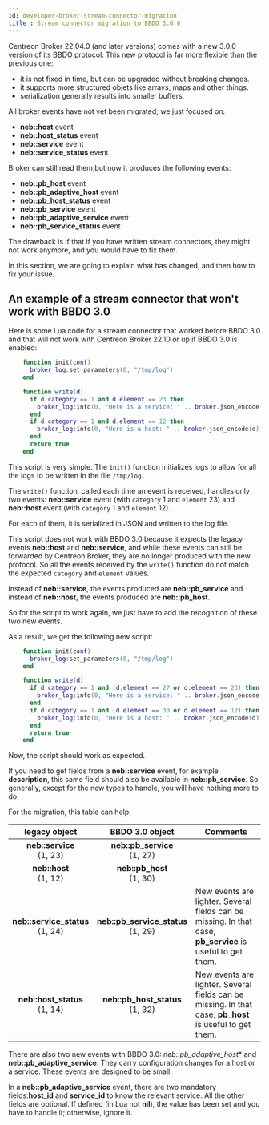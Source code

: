 ```yaml
---
id: developer-broker-stream-connector-migration
title : Stream connector migration to BBDO 3.0.0
---
```


Centreon Broker 22.04.0 (and later versions) comes with a new 3.0.0 version of its BBDO protocol.
This new protocol is far more flexible than the previous one:
* it is not fixed in time, but can be upgraded without breaking changes.
* it supports more structured objets like arrays, maps and other things.
* serialization generally results into smaller buffers.

All broker events have not yet been migrated; we just focused on:
* **neb::host** event
* **neb::host\_status** event
* **neb::service** event
* **neb::service\_status** event

Broker can still read them,but now it produces the following events:
* **neb::pb\_host** event
* **neb::pb\_adaptive\_host** event
* **neb::pb\_host\_status** event
* **neb::pb\_service** event
* **neb::pb\_adaptive\_service** event
* **neb::pb\_service\_status** event

The drawback is if that if you have written stream connectors, they might not work anymore, and
you would have to fix them.

In this section, we are going to explain what has changed, and then how to fix your
issue.

## An example of a stream connector that won't work with BBDO 3.0

Here is some Lua code for a stream connector that worked before BBDO 3.0 and
that will not work with Centreon Broker 22.10 or up if BBDO 3.0 is enabled:

```LUA
    function init(conf)
      broker_log:set_parameters(0, "/tmp/log")
    end

    function write(d)
      if d.category == 1 and d.element == 23 then
        broker_log:info(0, "Here is a service: " .. broker.json_encode(d))
      end
      if d.category == 1 and d.element == 12 then
        broker_log:info(0, "Here is a host: " .. broker.json_encode(d))
      end
      return true
    end
```

This script is very simple. The ``init()`` function initializes logs to allow
for all the logs to be written in the file ``/tmp/log``.

The ``write()`` function, called each time an event is received, handles only two
events: **neb::service** event (with ``category`` 1 and ``element`` 23) and
**neb::host** event (with ``category`` 1 and ``element`` 12).

For each of them, it is serialized in JSON and written to the log file.

This script does not work with BBDO 3.0 because it expects the legacy events
**neb::host** and **neb::service**, and while these events can still be
forwarded by Centreon Broker, they are no longer produced with the new protocol. So
all the events received by the ``write()`` function do not match the expected
``category`` and ``element`` values.

Instead of **neb::service**, the events produced are **neb::pb_service** and
instead of **neb::host**, the events produced are **neb::pb_host**.

So for the script to work again, we just have to add the recognition of these
two new events.

As a result, we get the following new script:

```LUA
    function init(conf)
      broker_log:set_parameters(0, "/tmp/log")
    end

    function write(d)
      if d.category == 1 and (d.element == 27 or d.element == 23) then
        broker_log:info(0, "Here is a service: " .. broker.json_encode(d))
      end
      if d.category == 1 and (d.element == 30 or d.element == 12) then
        broker_log:info(0, "Here is a host: " .. broker.json_encode(d))
      end
      return true
    end
```

Now, the script should work as expected.

If you need to get fields from a **neb::service** event, for example **description**,
this same field should also be available in **neb::pb_service**. So generally,
except for the new types to handle, you will have nothing more to do.

For the migration, this table can help:

| **legacy object**                    |  **BBDO 3.0 object**                 | **Comments** |
|:------------------------------------:|:------------------------------------:|--------------|
| **neb::service** <br/> (1, 23)        | **neb::pb_service** <br/> (1, 27)     |              |
| **neb::host** <br/> (1, 12)           | **neb::pb_host** <br/> (1, 30)        |              |
| **neb::service_status** <br/> (1, 24) | **neb::pb_service_status** <br/> (1, 29) | New events are lighter. Several fields can be missing. In that case, **pb_service** is useful to get them. |
| **neb::host_status** <br/> (1, 14)    | **neb::pb_host_status** <br/> (1, 32)    | New events are lighter. Several fields can be missing. In that case, **pb_host** is useful to get them.    |

There are also two new events with BBDO 3.0: *neb::pb_adaptive_host** and
**neb::pb_adaptive_service**. They carry configuration changes for a host or a
service. These events are designed to be small.

In a **neb::pb_adaptive_service** event, there are two mandatory fields:**host\_id**
and **service\_id** to know the relevant service. All the other fields are
optional. If defined (in Lua not **nil**), the value has been set and you have
to handle it; otherwise, ignore it.
